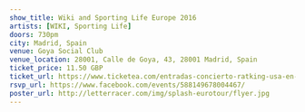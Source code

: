 ```yaml
---
show_title: Wiki and Sporting Life Europe 2016
artists: [WIKI, Sporting Life]
doors: 730pm
city: Madrid, Spain
venue: Goya Social Club
venue_location: 28001, Calle de Goya, 43, 28001 Madrid, Spain
ticket_price: 11.50 GBP
ticket_url: https://www.ticketea.com/entradas-concierto-ratking-usa-en-madrid/?a_bid=0b473a77&a_aid=AFFPAP-equisele&chan=eye
rsvp_url: https://www.facebook.com/events/588149678004467/
poster_url: http://letterracer.com/img/splash-eurotour/flyer.jpg
---
```

